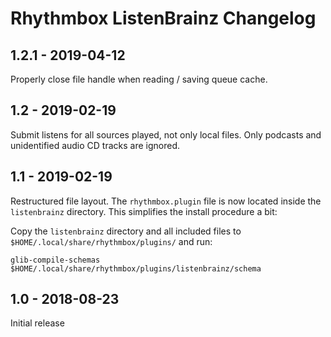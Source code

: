 # Rhythmbox ListenBrainz Changelog

## 1.2.1 - 2019-04-12
Properly close file handle when reading / saving queue cache.

## 1.2 - 2019-02-19
Submit listens for all sources played, not only local files. Only podcasts and
unidentified audio CD tracks are ignored.

## 1.1 - 2019-02-19
Restructured file layout. The `rhythmbox.plugin` file is now located inside the
`listenbrainz` directory. This simplifies the install procedure a bit:

Copy the `listenbrainz` directory and all included files to
`$HOME/.local/share/rhythmbox/plugins/` and run:

    glib-compile-schemas $HOME/.local/share/rhythmbox/plugins/listenbrainz/schema

## 1.0 - 2018-08-23

Initial release
